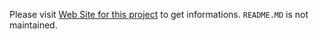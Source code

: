 Please visit [Web Site for this project](http://eclipse.jeeeyul.net) to get informations.
`README.MD` is not maintained.
